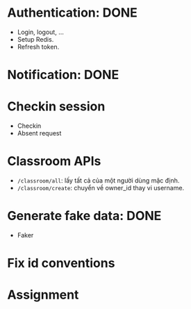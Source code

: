 # Authentication: DONE
- Login, logout, ...
- Setup Redis.
- Refresh token.

# Notification: DONE

# Checkin session
- Checkin
- Absent request

# Classroom APIs
- `/classroom/all`: lấy tất cả của một người dùng mặc định.
- `/classroom/create`: chuyển về owner_id thay vi username.


# Generate fake data: DONE
- Faker

# Fix id conventions

# Assignment


